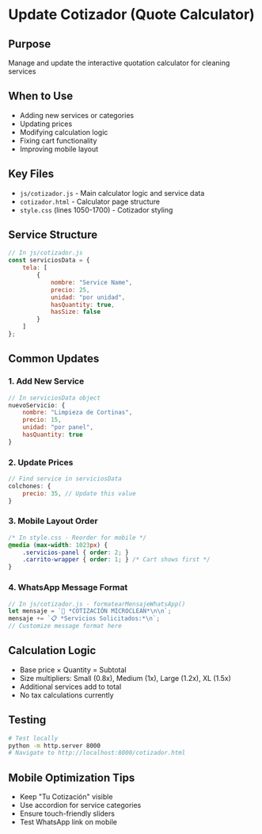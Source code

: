 # Update Cotizador (Quote Calculator)

## Purpose
Manage and update the interactive quotation calculator for cleaning services

## When to Use
- Adding new services or categories
- Updating prices
- Modifying calculation logic
- Fixing cart functionality
- Improving mobile layout

## Key Files
- `js/cotizador.js` - Main calculator logic and service data
- `cotizador.html` - Calculator page structure
- `style.css` (lines 1050-1700) - Cotizador styling

## Service Structure
```javascript
// In js/cotizador.js
const serviciosData = {
    tela: [
        {
            nombre: "Service Name",
            precio: 25,
            unidad: "por unidad",
            hasQuantity: true,
            hasSize: false
        }
    ]
};
```

## Common Updates

### 1. Add New Service
```javascript
// In serviciosData object
nuevoServicio: {
    nombre: "Limpieza de Cortinas",
    precio: 15,
    unidad: "por panel",
    hasQuantity: true
}
```

### 2. Update Prices
```javascript
// Find service in serviciosData
colchones: {
    precio: 35, // Update this value
}
```

### 3. Mobile Layout Order
```css
/* In style.css - Reorder for mobile */
@media (max-width: 1023px) {
    .servicios-panel { order: 2; }
    .carrito-wrapper { order: 1; } /* Cart shows first */
}
```

### 4. WhatsApp Message Format
```javascript
// In js/cotizador.js - formatearMensajeWhatsApp()
let mensaje = `🧹 *COTIZACIÓN MICROCLEAN*\n\n`;
mensaje += `📋 *Servicios Solicitados:*\n`;
// Customize message format here
```

## Calculation Logic
- Base price × Quantity = Subtotal
- Size multipliers: Small (0.8x), Medium (1x), Large (1.2x), XL (1.5x)
- Additional services add to total
- No tax calculations currently

## Testing
```bash
# Test locally
python -m http.server 8000
# Navigate to http://localhost:8000/cotizador.html
```

## Mobile Optimization Tips
- Keep "Tu Cotización" visible
- Use accordion for service categories
- Ensure touch-friendly sliders
- Test WhatsApp link on mobile